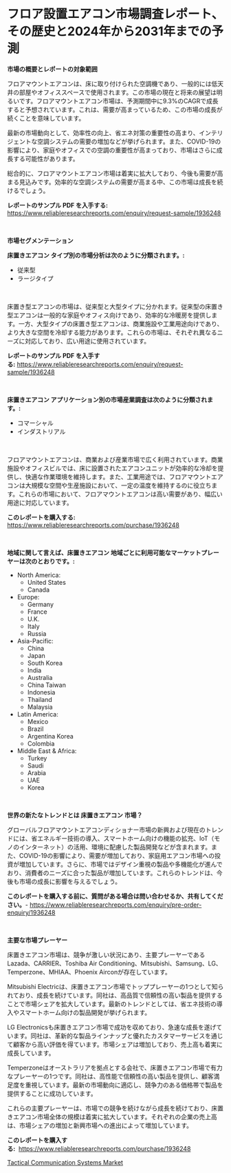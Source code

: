 <p><h1>フロア設置エアコン市場調査レポート、その歴史と2024年から2031年までの予測</h1></p><p><strong>市場の概要とレポートの対象範囲</strong></p>
<p><p>フロアマウントエアコンは、床に取り付けられた空調機であり、一般的には低天井の部屋やオフィススペースで使用されます。この市場の現在と将来の展望は明るいです。フロアマウントエアコン市場は、予測期間中に9.3%のCAGRで成長すると予想されています。これは、需要が高まっているため、この市場の成長が続くことを意味しています。</p><p>最新の市場動向として、効率性の向上、省エネ対策の重要性の高まり、インテリジェントな空調システムの需要の増加などが挙げられます。また、COVID-19の影響により、家庭やオフィスでの空調の重要性が高まっており、市場はさらに成長する可能性があります。</p><p>総合的に、フロアマウントエアコン市場は着実に拡大しており、今後も需要が高まる見込みです。効率的な空調システムの需要が高まる中、この市場は成長を続けるでしょう。</p></p>
<p><strong>レポートのサンプル PDF を入手する:</strong> <a href="https://www.reliableresearchreports.com/enquiry/request-sample/1936248">https://www.reliableresearchreports.com/enquiry/request-sample/1936248</a></p>
<p>&nbsp;</p>
<p><strong>市場セグメンテーション</strong></p>
<p><strong>床置きエアコン タイプ別の市場分析は次のように分類されます。:</strong></p>
<p><ul><li>従来型</li><li>ラージタイプ</li></ul></p>
<p>&nbsp;</p>
<p><p>床置き型エアコンの市場は、従来型と大型タイプに分かれます。従来型の床置き型エアコンは一般的な家庭やオフィス向けであり、効率的な冷暖房を提供します。一方、大型タイプの床置き型エアコンは、商業施設や工業用途向けであり、より大きな空間を冷却する能力があります。これらの市場は、それぞれ異なるニーズに対応しており、広い用途に使用されています。</p></p>
<p><strong>レポートのサンプル PDF を入手する:</strong>&nbsp;<a href="https://www.reliableresearchreports.com/enquiry/request-sample/1936248">https://www.reliableresearchreports.com/enquiry/request-sample/1936248</a></p>
<p>&nbsp;</p>
<p><strong> 床置きエアコン アプリケーション別の市場産業調査は次のように分類されます。:</strong></p>
<p><ul><li>コマーシャル</li><li>インダストリアル</li></ul></p>
<p>&nbsp;</p>
<p><p>フロアマウントエアコンは、商業および産業市場で広く利用されています。商業施設やオフィスビルでは、床に設置されたエアコンユニットが効率的な冷却を提供し、快適な作業環境を維持します。また、工業用途では、フロアマウントエアコンは大規模な空間や生産施設において、一定の温度を維持するのに役立ちます。これらの市場において、フロアマウントエアコンは高い需要があり、幅広い用途に対応しています。</p></p>
<p><strong>このレポートを購入する:</strong>&nbsp; <a href="https://www.reliableresearchreports.com/purchase/1936248">https://www.reliableresearchreports.com/purchase/1936248</a></p>
<p>&nbsp;</p>
<p><strong>地域に関して言えば、床置きエアコン 地域ごとに利用可能なマーケットプレーヤーは次のとおりです。:</strong></p>
<p><ul>
    <li>
        North America:
        <ul>
            <li>United States</li>
            <li>Canada</li>
        </ul>
    </li>
    <li>
        Europe:
        <ul>
            <li>Germany</li>
            <li>France</li>
            <li>U.K.</li>
            <li>Italy</li>
            <li>Russia</li>
        </ul>
    </li>
    <li>
        Asia-Pacific:
        <ul>
            <li>China</li>
            <li>Japan</li>
            <li>South Korea</li>
            <li>India</li>
            <li>Australia</li>
            <li>China Taiwan</li>
            <li>Indonesia</li>
            <li>Thailand</li>
            <li>Malaysia</li>
        </ul>
    </li>
    <li>
        Latin America:
        <ul>
            <li>Mexico</li>
            <li>Brazil</li>
            <li>Argentina Korea</li>
            <li>Colombia</li>
        </ul>
    </li>
    <li>
        Middle East & Africa:
        <ul>
            <li>Turkey</li>
            <li>Saudi</li>
            <li>Arabia</li>
            <li>UAE</li>
            <li>Korea</li>
        </ul>
    </li>
    </ul></p>
<p>&nbsp;</p>
<p><strong>世界の新たなトレンドとは 床置きエアコン 市場？</strong></p>
<p><p>グローバルフロアマウントエアコンディショナー市場の新興および現在のトレンドには、省エネルギー技術の導入、スマートホーム向けの機能の拡充、IoT（モノのインターネット）の活用、環境に配慮した製品開発などが含まれます。また、COVID-19の影響により、需要が増加しており、家庭用エアコン市場への投資が増加しています。さらに、市場ではデザイン重視の製品や多機能化が進んでおり、消費者のニーズに合った製品が増加しています。これらのトレンドは、今後も市場の成長に影響を与えるでしょう。</p></p>
<p><strong>このレポートを購入する前に、質問がある場合は問い合わせるか、共有してください。</strong>- <a href="https://www.reliableresearchreports.com/enquiry/pre-order-enquiry/1936248">https://www.reliableresearchreports.com/enquiry/pre-order-enquiry/1936248</a></p>
<p>&nbsp;</p>
<p><strong>主要な市場プレーヤー</strong></p>
<p><p>床置きエアコン市場は、競争が激しい状況にあり、主要プレーヤーであるLazada、CARRIER、Toshiba Air Conditioning、Mitsubishi、Samsung、LG、Temperzone、MHIAA、Phoenix Airconが存在しています。</p><p>Mitsubishi Electricは、床置きエアコン市場でトッププレーヤーの1つとして知られており、成長を続けています。同社は、高品質で信頼性の高い製品を提供することで市場シェアを拡大しています。最新のトレンドとしては、省エネ技術の導入やスマートホーム向けの製品開発が挙げられます。</p><p>LG Electronicsも床置きエアコン市場で成功を収めており、急速な成長を遂げています。同社は、革新的な製品ラインナップと優れたカスタマーサービスを通じて顧客から高い評価を得ています。市場シェアは増加しており、売上高も着実に成長しています。</p><p>Temperzoneはオーストラリアを拠点とする会社で、床置きエアコン市場で有力なプレーヤーの1つです。同社は、高性能で信頼性の高い製品を提供し、顧客満足度を重視しています。最新の市場動向に適応し、競争力のある価格帯で製品を提供することに成功しています。</p><p>これらの主要プレーヤーは、市場での競争を続けながら成長を続けており、床置きエアコン市場全体の規模は着実に拡大しています。それぞれの企業の売上高は、市場シェアの増加と新興市場への進出によって増加しています。</p></p>
<p><strong>このレポートを購入する:</strong>&nbsp;&nbsp;<a href="https://www.reliableresearchreports.com/purchase/1936248">https://www.reliableresearchreports.com/purchase/1936248</a></p>
<p><p><a href="https://circular-yam-9b9.notion.site/Decoding-the-Tactical-Communication-Systems-Market-A-Deep-Dive-into-the-Latest-Market-Trends-Marke-20c850395ea84075b41e8d0869a27990">Tactical Communication Systems Market</a></p></p>